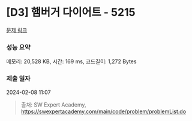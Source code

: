 # [D3] 햄버거 다이어트 - 5215 

[문제 링크](https://swexpertacademy.com/main/code/problem/problemDetail.do?contestProbId=AWT-lPB6dHUDFAVT) 

### 성능 요약

메모리: 20,528 KB, 시간: 169 ms, 코드길이: 1,272 Bytes

### 제출 일자

2024-02-08 11:07



> 출처: SW Expert Academy, https://swexpertacademy.com/main/code/problem/problemList.do